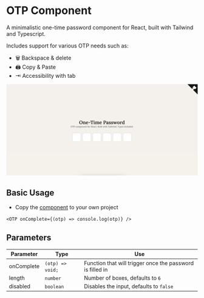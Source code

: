 # OTP Component
A minimalistic one-time password component for React, built with Tailwind and Typescript.

Includes support for various OTP needs such as:
- 🗑️ Backspace & delete
- 🖨️ Copy & Paste
- ⇥ Accessibility with tab

![Alt text](./assets/image.png)

## Basic Usage
- Copy the [component](./demo/src/components/OTP.tsx) to your own project

```tsx
<OTP onComplete={(otp) => console.log(otp)} />

```

## Parameters
| Parameter  | Type             | Use                                                       |
|------------|------------------|-----------------------------------------------------------|
| onComplete | `(otp) => void;` | Function that will trigger once the password is filled in |
| length     | `number`         | Number of boxes, defaults to `6`                          |
| disabled   | `boolean`        | Disables the input, defaults to `false`                   |